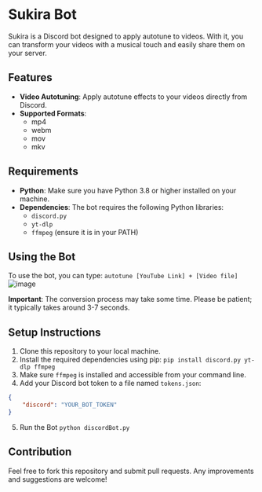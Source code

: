 # Sukira Bot

Sukira is a Discord bot designed to apply autotune to videos. With it, you can transform your videos with a musical touch and easily share them on your server.

## Features

- **Video Autotuning**: Apply autotune effects to your videos directly from Discord.
- **Supported Formats**: 
  - mp4
  - webm
  - mov
  - mkv

## Requirements

- **Python**: Make sure you have Python 3.8 or higher installed on your machine.
- **Dependencies**: The bot requires the following Python libraries:
  - `discord.py`
  - `yt-dlp`
  - `ffmpeg` (ensure it is in your PATH)

## Using the Bot

To use the bot, you can type:
`autotune [YouTube Link] + [Video file]`
![image](https://github.com/user-attachments/assets/597176b6-b453-4d4b-842c-278c3a5c0050)


**Important**: The conversion process may take some time. Please be patient; it typically takes around 3-7 seconds.

## Setup Instructions

1. Clone this repository to your local machine.
2. Install the required dependencies using pip:
`pip install discord.py yt-dlp ffmpeg`
3. Make sure `ffmpeg` is installed and accessible from your command line.
4. Add your Discord bot token to a file named `tokens.json`:
```json
{
    "discord": "YOUR_BOT_TOKEN"
}
```
5. Run the Bot
```python discordBot.py```
## Contribution
Feel free to fork this repository and submit pull requests. Any improvements and suggestions are welcome!
